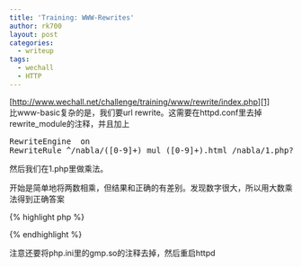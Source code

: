 ```yaml
---
title: 'Training: WWW-Rewrites'
author: rk700
layout: post
categories:
  - writeup
tags:
  - wechall
  - HTTP
---
```

[http://www.wechall.net/challenge/training/www/rewrite/index.php][1]  
比www-basic复杂的是，我们要url rewrite。这需要在httpd.conf里去掉rewrite_module的注释，并且加上  
<pre>
RewriteEngine  on
RewriteRule ^/nabla/([0-9]+)_mul_([0-9]+).html /nabla/1.php?v1=$1&#038;v2=$2
</pre>
然后我们在1.php里做乘法。

开始是简单地将两数相乘，但结果和正确的有差别。发现数字很大，所以用大数乘法得到正确答案 

{% highlight php %}
<?php
$v1 = $_GET['v1'];
$v2 = $_GET['v2'];
$mul=gmp_mul($v1,$v2);

echo gmp_strval($mul);
?>
{% endhighlight %}

注意还要将php.ini里的gmp.so的注释去掉，然后重启httpd

 [1]: http://www.wechall.net/challenge/training/www/rewrite/index.php "http://www.wechall.net/challenge/training/www/rewrite/index.php"